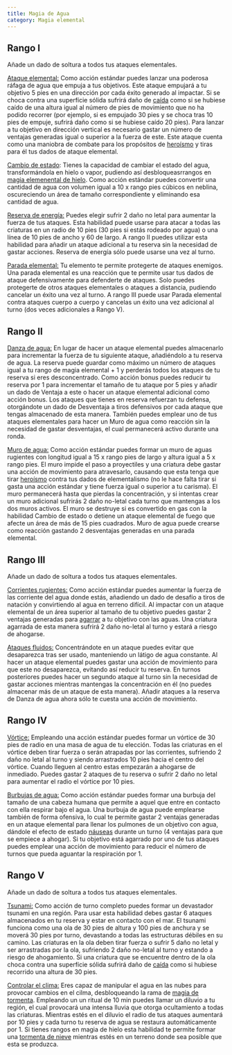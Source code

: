 ```yaml
---
title: Magia de Agua
category: Magia elemental
---
```


## Rango I 

Añade un dado de soltura a todos tus ataques elementales.

<u>Ataque elemental:</u> Como acción estándar puedes lanzar una poderosa ráfaga de agua que empuja a tus objetivos. Este ataque empujará a tu objetivo 5 pies en una dirección por cada éxito generado al impactar. Si se choca contra una superfície sólida sufrirá daño de [caída](https://raldamain.com/rules/Reglas%20principales/reglas%20de%20combate.html#ca%C3%ADdas) como si se hubiese caído de una altura igual al número de pies de movimiento que no ha podido recorrer (por ejemplo, si es empujado 30 pies y se choca tras 10 pies de empuje, sufrirá daño como si se hubiese caído 20 pies). Para lanzar a tu objetivo en dirección vertical es necesario gastar un número de ventajas generadas igual o superior a la fuerza de este. Este ataque cuenta como una maniobra de combate para los propósitos de [heroísmo](https://raldamain.com/rules/Crear%20personajes/talentos.html#hero%C3%ADsmo-fue) y tiras para él tus dados de ataque elemental.

<u>Cambio de estado</u>: Tienes la capacidad de cambiar el estado del agua, transformándola en hielo o vapor, pudiendo así desbloqueasrrangos en [magia elemenental de hielo](https://raldamain.com/rules/Rangos/Elementalismo/magia%20de%20hielo.html). Como acción estándar puedes convertir una cantidad de agua con volumen igual a 10 x rango pies cúbicos en neblina, oscureciendo un área de tamaño correspondiente y eliminando esa cantidad de agua. 

<u>Reserva de energía:</u> Puedes elegir sufrir 2 daño no letal para aumentar la fuerza de tus ataques. Esta habilidad puede usarse para atacar a todas las criaturas en un radio de 10 pies (30 pies si estás rodeado por agua) o una línea de 10 pies de ancho y 60 de largo. A rango II puedes utilizar esta habilidad para añadir un ataque adicional a tu reserva sin la necesidad de gastar acciones. Reserva de energía sólo puede usarse una vez al turno.

<u>Parada elemental:</u> Tu elemento te permite protegerte de ataques enemigos. Una parada elemental es una reacción que te permite usar tus dados de ataque defensivamente para defenderte de ataques. Solo puedes protegerte de otros ataques elementales o ataques a distancia, pudiendo cancelar un éxito una vez al turno. A rango III puede usar Parada elemental contra ataques cuerpo a cuerpo y cancelas un éxito una vez adicional al turno (dos veces adicionales a Rango V).

## Rango II

<u>Danza de agua:</u> En lugar de hacer un ataque elemental puedes almacenarlo para incrementar la fuerza de tu siguiente ataque, añadiéndolo a tu reserva de agua. La reserva puede guardar como máximo un número de ataques igual a tu rango de magia elemental + 1 y perderás todos los ataques de tu reserva si eres desconcentrado. Como acción bonus puedes reducir tu reserva por 1 para incrementar el tamaño de tu ataque por 5 pies y añadir un dado de Ventaja a este o hacer un ataque elemental adicional como acción bonus. Los ataques que tienes en reserva refuerzan tu defensa, otorgándote un dado de Desventaja a tiros defensivos por cada ataque que tengas almacenado de esta manera. También puedes emplear uno de tus ataques elementales para hacer un Muro de agua como reacción sin la necesidad de gastar desventajas, el cual permanecerá activo durante una ronda.

<u>Muro de agua:</u> Como acción estándar puedes formar un muro de aguas rugientes con longitud igual a 15 x rango pies de largo y altura igual a 5 x rango pies. El muro impide el paso a proyectiles y una criatura debe gastar una acción de movimiento para atravesarlo, causando que esta tenga que tirar [heroísmo](https://raldamain.com/rules/Crear%20personajes/talentos.html#hero%C3%ADsmo-fue) contra tus dados de elementalismo (no le hace falta tirar si gasta una acción estándar y tiene fuerza igual o superior a tu carisma). El muro permanecerá hasta que pierdas la concentración, y si intentas crear un muro adicional sufrirás 2 daño no-letal cada turno que mantengas a los dos muros activos. El muro se destruye si es convertido en gas con la habilidad Cambio de estado o detiene un ataque elemental de fuego que afecte un área de más de 15 pies cuadrados. Muro de agua puede crearse como reacción gastando 2 desventajas generadas en una parada elemental.

## Rango III

Añade un dado de soltura a todos tus ataques elementales.

<u>Corrientes rugientes:</u> Como acción estándar puedes aumentar la fuerza de las corriente del agua donde estás, añadiendo un dado de desafío a tiros de natación y convirtiendo al agua en terreno difícil. Al impactar con un ataque elemental de un área superior al tamaño de tu objetivo puedes gastar 2 ventajas generadas para [agarrar](https://raldamain.com/rules/Reglas%20principales/Efectos%20de%20estado.html#agarrada) a tu objetivo con las aguas. Una criatura agarrada de esta manera sufrirá 2 daño no-letal al turno y estará a riesgo de ahogarse.

<u>Ataques fluidos:</u>  Concentrándote en un ataque puedes evitar que desaparezca tras ser usado, manteniendo un látigo de agua constante. Al hacer un ataque elemental puedes gastar una acción de movimiento para que este no desaparezca, evitando así reducir tu reserva. En turnos posteriores puedes hacer un segundo ataque al turno sin la necesidad de gastar acciones mientras mantengas la concentración en él (no puedes almacenar más de un ataque de esta manera). Añadir ataques a la reserva de Danza de agua ahora sólo te cuesta una acción de movimiento.

## Rango IV

<u>Vórtice:</u> Empleando una acción estándar puedes formar un vórtice de 30 pies de radio en una masa de agua de tu elección. Todas las criaturas en el vórtice deben tirar fuerza o serán atrapadas por las corrientes, sufriendo 2 daño no letal al turno y siendo arrastrados 10 pies hacia el centro del vórtice. Cuando lleguen al centro estas empezarán a ahogarse de inmediado. Puedes gastar 2 ataques de tu reserva o sufrir 2 daño no letal para aumentar el radio el vórtice por 10 pies.

<u>Burbujas de agua:</u> Como acción estándar puedes formar una burbuja del tamaño de una cabeza humana que permite a aquel que entre en contacto con ella respirar bajo el agua. Una burbuja de agua puede emplearse también de forma ofensiva, lo cual te permite gastar 2 ventajas generadas en un ataque elemental para llenar los pulmones de un objetivo con agua, dándole el efecto de estado [náuseas](https://raldamain.com/rules/Reglas%20principales/Efectos%20de%20estado.html#n%C3%A1useas) durante un turno (4 ventajas para que se empiece a ahogar). Si tu objetivo está agarrado por uno de tus ataques puedes emplear una acción de movimiento para reducir el número de turnos que pueda aguantar la respiración por 1.

## Rango V

Añade un dado de soltura a todos tus ataques elementales.

<u>Tsunami:</u> Como acción de turno completo puedes formar un devastador tsunami en una región. Para usar esta habilidad debes gastar 6 ataques almacenados en tu reserva y estar en contacto con el mar. El tsunami funciona como una ola de 30 pies de altura y 100 pies de anchura y se moverá 30 pies por turno, devastando a todas las estructuras débiles en su camino. Las criaturas en la ola deben tirar fuerza o sufrir 5 daño no letal y ser arrastradas por la ola, sufriendo 2 daño no-letal al turno y estando a riesgo de ahogamiento. Si una criatura que se encuentre dentro de la ola choca contra una superfície sólida sufrirá daño de [caída](https://raldamain.com/rules/Reglas%20principales/reglas%20de%20combate.html#ca%C3%ADdas) como si hubiese recorrido una altura de 30 pies.

<u>Controlar el clima:</u> Eres capaz de manipular el agua en las nubes para provocar cambios en el cilma, desbloqueando la rama de [magia de tormenta](https://raldamain.com/rules/Rangos/Elementalismo/magia%20de%20tormenta.html). Empleando un un ritual de 10 min puedes llamar un diluvio a tu región, el cual provocará una intensa lluvia que otorga ocultamiento a todas las criaturas. Mientras estés en el diluvio el radio de tus ataques aumentará por 10 pies y cada turno tu reserva de agua se restaura automáticamente por 1. Si tienes rangos en magia de hielo esta habilidad te permite formar una [tormenta de nieve](https://raldamain.com/rules/Rangos/Elementalismo/magia%20de%20hielo.html#rango-iii) mientras estés en un terreno donde sea posible que esta se produzca.

